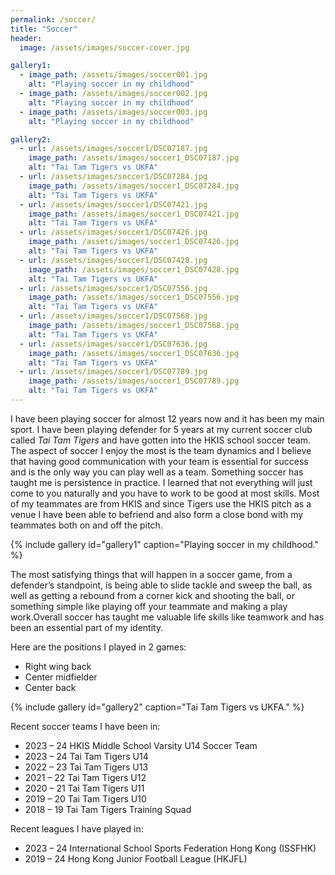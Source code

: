 ```yaml
---
permalink: /soccer/
title: "Soccer"
header:
  image: /assets/images/soccer-cover.jpg

gallery1:
  - image_path: /assets/images/soccer001.jpg
    alt: "Playing soccer in my childhood"
  - image_path: /assets/images/soccer002.jpg
    alt: "Playing soccer in my childhood"
  - image_path: /assets/images/soccer003.jpg
    alt: "Playing soccer in my childhood"

gallery2:
  - url: /assets/images/soccer1/DSC07187.jpg
    image_path: /assets/images/soccer1_DSC07187.jpg
    alt: "Tai Tam Tigers vs UKFA"
  - url: /assets/images/soccer1/DSC07284.jpg
    image_path: /assets/images/soccer1_DSC07284.jpg
    alt: "Tai Tam Tigers vs UKFA"
  - url: /assets/images/soccer1/DSC07421.jpg
    image_path: /assets/images/soccer1_DSC07421.jpg
    alt: "Tai Tam Tigers vs UKFA"
  - url: /assets/images/soccer1/DSC07426.jpg
    image_path: /assets/images/soccer1_DSC07426.jpg
    alt: "Tai Tam Tigers vs UKFA"
  - url: /assets/images/soccer1/DSC07428.jpg
    image_path: /assets/images/soccer1_DSC07428.jpg
    alt: "Tai Tam Tigers vs UKFA"
  - url: /assets/images/soccer1/DSC07556.jpg
    image_path: /assets/images/soccer1_DSC07556.jpg
    alt: "Tai Tam Tigers vs UKFA"
  - url: /assets/images/soccer1/DSC07568.jpg
    image_path: /assets/images/soccer1_DSC07568.jpg
    alt: "Tai Tam Tigers vs UKFA"
  - url: /assets/images/soccer1/DSC07636.jpg
    image_path: /assets/images/soccer1_DSC07636.jpg
    alt: "Tai Tam Tigers vs UKFA"
  - url: /assets/images/soccer1/DSC07789.jpg
    image_path: /assets/images/soccer1_DSC07789.jpg
    alt: "Tai Tam Tigers vs UKFA"
---
```


I have been playing soccer for almost 12 years now and it has been my main sport. I have been playing defender for 5 years at my current soccer club called *Tai Tam Tigers* and have gotten into the HKIS school soccer team. The aspect of soccer I enjoy the most is the team dynamics and I believe that having good communication with your team is essential for success and is the only way you can play well as a team. Something soccer has taught me is persistence in practice. I learned that not everything will just come to you naturally and you have to work to be good at most skills. Most of my teammates are from HKIS and since Tigers use the HKIS pitch as a venue I have been able to befriend and also form a close bond with my teammates both on and off the pitch.

{% include gallery id="gallery1" caption="Playing soccer in my childhood." %}

The most satisfying things that will happen in a soccer game, from a defender’s standpoint, is being able to slide tackle and sweep the ball, as well as getting a rebound from a corner kick and shooting the ball, or something simple like playing off your teammate and making a play work.Overall soccer has taught me valuable life skills like teamwork and has been an essential part of my identity.

Here are the positions I played in 2 games:
- Right wing back
- Center midfielder
- Center back
 
{% include gallery id="gallery2" caption="Tai Tam Tigers vs UKFA." %}

Recent soccer teams I have been in:
- 2023 – 24 HKIS Middle School Varsity U14 Soccer Team
- 2023 – 24 Tai Tam Tigers U14
- 2022 – 23 Tai Tam Tigers U13
- 2021 – 22 Tai Tam Tigers U12
- 2020 – 21 Tai Tam Tigers U11
- 2019 – 20 Tai Tam Tigers U10
- 2018 – 19 Tai Tam Tigers Training Squad
 
Recent leagues I have played in:
- 2023 – 24 International School Sports Federation Hong Kong (ISSFHK)
- 2019 – 24 Hong Kong Junior Football League (HKJFL)
